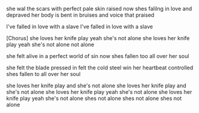 
she wal the scars with perfect pale skin raised
now shes falilng in love and depraved
her body is bent in bruises and voice that praised

I've falled in love with a slave
I've falled in love with a slave

[Chorus]
she loves her knife play
yeah she's not alone
she loves her knife play
yeah she's not alone
not alone

she felt alive in a perfect world of sin
now shes fallen too all over her soul

she felt the blade pressed in
felt the cold steel win
her heartbeat controlled
shes fallen to all over her soul


she loves her knife play
and she's not alone
she loves her knife play
and she's not alone
she loves her knife play
yeah she's not alone
she loves her knife play
yeah she's not alone
shes not alone
shes not alone
shes not alone
